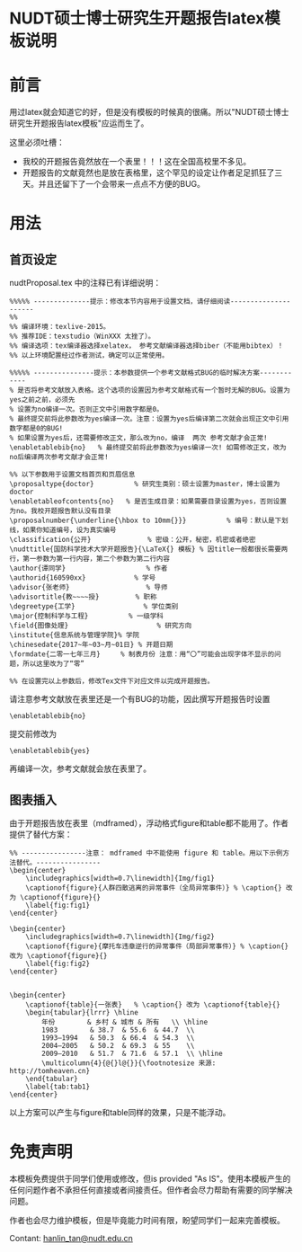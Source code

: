 # NUDT硕士博士研究生开题报告latex模板说明
# 前言
用过latex就会知道它的好，但是没有模板的时候真的很痛。所以"NUDT硕士博士研究生开题报告latex模板"应运而生了。

这里必须吐槽：
+ 我校的开题报告竟然放在一个表里！！！这在全国高校里不多见。
+ 开题报告的文献竟然也是放在表格里，这个罕见的设定让作者足足抓狂了三天。并且还留下了一个会带来一点点不方便的BUG。

# 用法

## 首页设定

nudtProposal.tex 中的注释已有详细说明：
```
%%%%% --------------提示：修改本节内容用于设置文档，请仔细阅读---------------------
%% 
%% 编译环境：texlive-2015。
%% 推荐IDE：texstudio（WinXXX 太挫了）。
%% 编译选项：tex编译器选择xelatex， 参考文献编译器选择biber（不能用bibtex）！
%% 以上环境配置经过作者测试，确定可以正常使用。

%%%%% ---------------提示：本参数提供一个参考文献格式BUG的临时解决方案------------
% 是否将参考文献放入表格。这个选项的设置因为参考文献格式有一个暂时无解的BUG。设置为yes之前之前，必须先
% 设置为no编译一次。否则正文中引用数字都是0。
% 最终提交前将此参数改为yes编译一次。注意：设置为yes后编译第二次就会出现正文中引用数字都是0的BUG!
% 如果设置为yes后，还需要修改正文，那么改为no，编译  两次 参考文献才会正常!
\enabletablebib{no}   % 最终提交前将此参数改为yes编译一次! 如需修改正文，改为no后编译两次参考文献才会正常!   

%% 以下参数用于设置文档首页和页眉信息
\proposaltype{doctor}          % 研究生类别：硕士设置为master，博士设置为doctor 
\enabletableofcontents{no}   % 是否生成目录：如果需要目录设置为yes，否则设置为no。我校开题报告默认没有目录
\proposalnumber{\underline{\hbox to 10mm{}}}          % 编号：默认是下划线，如果你知道编号，设为真实编号
\classification{公开}              % 密级：公开，秘密，机密或者绝密
\nudttitle{国防科学技术大学开题报告}{\LaTeX{} 模板} % 因title一般都很长需要两行，第一参数为第一行内容，第二个参数为第二行内容
\author{谭同学}                    % 作者
\authorid{160590xx}            % 学号
\advisor{张老师}                   % 导师
\advisortitle{教~~~~授}         % 职称
\degreetype{工学}                 % 学位类别
\major{控制科学与工程}          % 一级学科
\field{图像处理}                      % 研究方向
\institute{信息系统与管理学院}% 学院
\chinesedate{2017~年~03~月~01日} % 开题日期
\formdate{二零一七年三月}     % 制表月份 注意：用“〇”可能会出现字体不显示的问题，所以这里改为了“零”

%% 在设置完以上参数后，修改Tex文件下对应文件以完成开题报告。
```
请注意参考文献放在表里还是一个有BUG的功能，因此撰写开题报告时设置
```
\enabletablebib{no}  
```
提交前修改为
```
\enabletablebib{yes}  
```
再编译一次，参考文献就会放在表里了。

## 图表插入

由于开题报告放在表里（mdframed），浮动格式figure和table都不能用了。作者提供了替代方案：
```
%% ----------------注意： mdframed 中不能使用 figure 和 table。用以下示例方法替代。----------------
\begin{center}
	\includegraphics[width=0.7\linewidth]{Img/fig1}
	\captionof{figure}{人群四散逃离的异常事件（全局异常事件）} % \caption{} 改为 \captionof{figure}{}
	\label{fig:fig1}
\end{center}

\begin{center}
	\includegraphics[width=0.7\linewidth]{Img/fig2}
	\captionof{figure}{摩托车违章逆行的异常事件（局部异常事件）} % \caption{} 改为 \captionof{figure}{}
	\label{fig:fig2}
\end{center}


\begin{center}
	\captionof{table}{一张表}   % \caption{} 改为 \captionof{table}{}
	\begin{tabular}{lrrr} \hline
		年份        & 乡村 & 城市 & 所有   \\ \hline
		1983        & 38.7  & 55.6  & 44.7  \\
		1993–1994   & 50.3  & 66.4  & 54.3  \\
		2004–2005   & 50.2  & 69.3  & 55    \\
		2009–2010   & 51.7  & 71.6  & 57.1  \\ \hline
		\multicolumn{4}{@{}l@{}}{\footnotesize 来源: http://tomheaven.cn} 
	\end{tabular}
    \label{tab:tab1}
\end{center}
```
以上方案可以产生与figure和table同样的效果，只是不能浮动。

# 免责声明
本模板免费提供于同学们使用或修改，但is provided "As IS"。使用本模板产生的任何问题作者不承担任何直接或者间接责任。但作者会尽力帮助有需要的同学解决问题。

作者也会尽力维护模板，但是毕竟能力时间有限，盼望同学们一起来完善模板。

Contant: hanlin_tan@nudt.edu.cn
